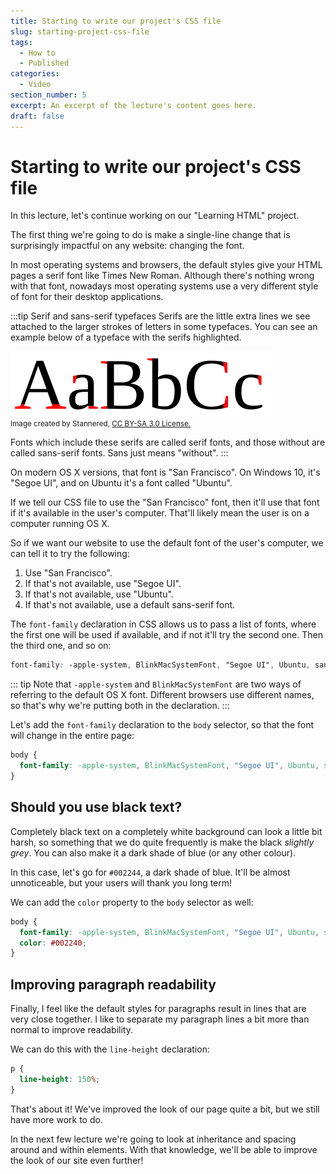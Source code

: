 ```yaml
---
title: Starting to write our project's CSS file
slug: starting-project-css-file
tags:
  - How to
  - Published
categories:
  - Video
section_number: 5
excerpt: An excerpt of the lecture's content goes here.
draft: false
---
```


# Starting to write our project's CSS file

In this lecture, let's continue working on our "Learning HTML" project.

The first thing we're going to do is make a single-line change that is surprisingly impactful on any website: changing the font.

In most operating systems and browsers, the default styles give your HTML pages a serif font like Times New Roman. Although there's nothing wrong with that font, nowadays most operating systems use a very different style of font for their desktop applications.

:::tip Serif and sans-serif typefaces
Serifs are the little extra lines we see attached to the larger strokes of letters in some typefaces. You can see an example below of a typeface with the serifs highlighted.

![A typeface with the serifs highlighted in red.](./assets/Serif_and_sans-serif_03.svg)
<small style="display: block;">Image created by Stannered, <a href="https://creativecommons.org/licenses/by-sa/3.0/">CC BY-SA 3.0 License.</a></small>

Fonts which include these serifs are called serif fonts, and those without are called sans-serif fonts. Sans just means "without".
:::

On modern OS X versions, that font is "San Francisco". On Windows 10, it's "Segoe UI", and on Ubuntu it's a font called "Ubuntu".

If we tell our CSS file to use the "San Francisco" font, then it'll use that font if it's available in the user's computer. That'll likely mean the user is on a computer running OS X.

So if we want our website to use the default font of the user's computer, we can tell it to try the following:

1) Use "San Francisco".
2) If that's not available, use "Segoe UI".
3) If that's not available, use "Ubuntu".
4) If that's not available, use a default sans-serif font.

The `font-family` declaration in CSS allows us to pass a list of fonts, where the first one will be used if available, and if not it'll try the second one. Then the third one, and so on:

```css
font-family: -apple-system, BlinkMacSystemFont, "Segoe UI", Ubuntu, sans-serif
```

::: tip
Note that `-apple-system` and `BlinkMacSystemFont` are two ways of referring to the default OS X font. Different browsers use different names, so that's why we're putting both in the declaration.
:::

Let's add the `font-family` declaration to the `body` selector, so that the font will change in the entire page:

```css
body {
  font-family: -apple-system, BlinkMacSystemFont, "Segoe UI", Ubuntu, sans-serif;
}
```

## Should you use black text?

Completely black text on a completely white background can look a little bit harsh, so something that we do quite frequently is make the black _slightly grey_. You can also make it a dark shade of blue (or any other colour).

In this case, let's go for `#002244`, a dark shade of blue. It'll be almost unnoticeable, but your users will thank you long term!

We can add the `color` property to the `body` selector as well:

```css
body {
  font-family: -apple-system, BlinkMacSystemFont, "Segoe UI", Ubuntu, sans-serif;
  color: #002240;
}
```

## Improving paragraph readability

Finally, I feel like the default styles for paragraphs result in lines that are very close together. I like to separate my paragraph lines a bit more than normal to improve readability.

We can do this with the `line-height` declaration:

```css
p {
  line-height: 150%;
}
```

That's about it! We've improved the look of our page quite a bit, but we still have more work to do.

In the next few lecture we're going to look at inheritance and spacing around and within elements. With that knowledge, we'll be able to improve the look of our site even further!